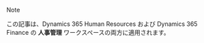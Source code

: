 > [!NOTE]
> この記事は、Dynamics 365 Human Resources および Dynamics 365 Finance の **人事管理** ワークスペースの両方に適用されます。